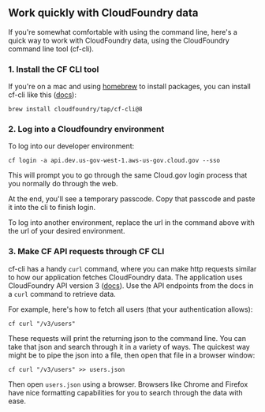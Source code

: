 ## Work quickly with CloudFoundry data

If you're somewhat comfortable with using the command line, here's a quick way to work with CloudFoundry data, using the CloudFoundry command line tool (cf-cli).


### 1. Install the CF CLI tool

If you're on a mac and using [homebrew](https://brew.sh/) to install packages, you can install cf-cli like this ([docs](https://docs.cloudfoundry.org/cf-cli/install-go-cli.html#pkg-mac)):
```
brew install cloudfoundry/tap/cf-cli@8
```

### 2. Log into a Cloudfoundry environment

To log into our developer environment:

```
cf login -a api.dev.us-gov-west-1.aws-us-gov.cloud.gov --sso
```

This will prompt you to go through the same Cloud.gov login process that you normally do through the web.

At the end, you'll see a temporary passcode. Copy that passcode and paste it into the cli to finish login.

To log into another environment, replace the url in the command above with the url of your desired environment.

### 3. Make CF API requests through CF CLI

cf-cli has a handy `curl` command, where you can make http requests similar to how our application fetches CloudFoundry data. The application uses CloudFoundry API version 3 ([docs](https://v3-apidocs.cloudfoundry.org/version/3.161.0/#roles)). Use the API endpoints from the docs in a `curl` command to retrieve data.

For example, here's how to fetch all users (that your authentication allows):

```
cf curl "/v3/users"
```

These requests will print the returning json to the command line. You can take that json and search through it in a variety of ways. The quickest way might be to pipe the json into a file, then open that file in a browser window:

```
cf curl "/v3/users" >> users.json
```

Then open `users.json` using a browser. Browsers like Chrome and Firefox have nice formatting capabilities for you to search through the data with ease.
